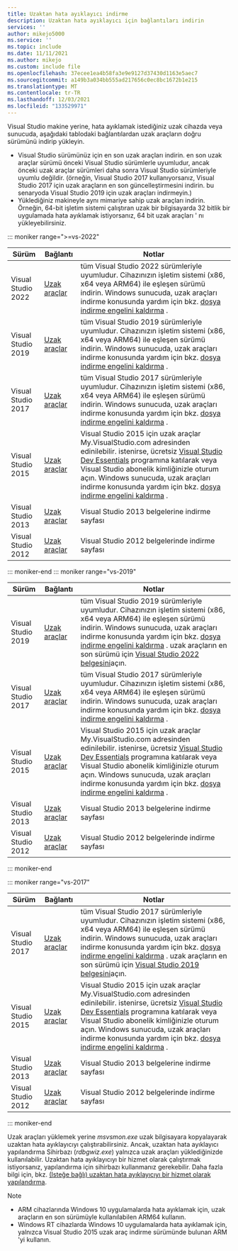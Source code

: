 ```yaml
---
title: Uzaktan hata ayıklayıcı indirme
description: Uzaktan hata ayıklayıcı için bağlantıları indirin
services: ''
author: mikejo5000
ms.service: ''
ms.topic: include
ms.date: 11/11/2021
ms.author: mikejo
ms.custom: include file
ms.openlocfilehash: 37ecee1ea4b58fa3e9e9127d37430d1163e5aec7
ms.sourcegitcommit: a149b3a034bb555ad217656c0ec8bc1672b1e215
ms.translationtype: MT
ms.contentlocale: tr-TR
ms.lasthandoff: 12/03/2021
ms.locfileid: "133529971"
---
```

Visual Studio makine yerine, hata ayıklamak istediğiniz uzak cihazda veya sunucuda, aşağıdaki tablodaki bağlantılardan uzak araçların doğru sürümünü indirip yükleyin.

- Visual Studio sürümünüz için en son uzak araçları indirin. en son uzak araçlar sürümü önceki Visual Studio sürümlerle uyumludur, ancak önceki uzak araçlar sürümleri daha sonra Visual Studio sürümleriyle uyumlu değildir. (örneğin, Visual Studio 2017 kullanıyorsanız, Visual Studio 2017 için uzak araçların en son güncelleştirmesini indirin. bu senaryoda Visual Studio 2019 için uzak araçları indirmeyin.)
- Yüklediğiniz makineyle aynı mimariye sahip uzak araçları indirin. Örneğin, 64-bit işletim sistemi çalıştıran uzak bir bilgisayarda 32 bitlik bir uygulamada hata ayıklamak istiyorsanız, 64 bit uzak araçları ' nı yükleyebilirsiniz.

::: moniker range=">=vs-2022"

|Sürüm|Bağlantı|Notlar|
|-|-|-|
|Visual Studio 2022|[Uzak araçlar](https://visualstudio.microsoft.com/downloads/#remote-tools-for-visual-studio-2022)|tüm Visual Studio 2022 sürümleriyle uyumludur. Cihazınızın işletim sistemi (x86, x64 veya ARM64) ile eşleşen sürümü indirin. Windows sunucuda, uzak araçları indirme konusunda yardım için bkz. [dosya indirme engelini kaldırma](../../debugger/remote-debugging-unblock-file-download.md) .|
|Visual Studio 2019|[Uzak araçlar](https://my.visualstudio.com/Downloads?q=remote%20tools%20visual%20studio%202019)|tüm Visual Studio 2019 sürümleriyle uyumludur. Cihazınızın işletim sistemi (x86, x64 veya ARM64) ile eşleşen sürümü indirin. Windows sunucuda, uzak araçları indirme konusunda yardım için bkz. [dosya indirme engelini kaldırma](../../debugger/remote-debugging-unblock-file-download.md) .|
|Visual Studio 2017|[Uzak araçlar](https://my.visualstudio.com/Downloads?q=remote%20tools%20visual%20studio%202017)|tüm Visual Studio 2017 sürümleriyle uyumludur. Cihazınızın işletim sistemi (x86, x64 veya ARM64) ile eşleşen sürümü indirin. Windows sunucuda, uzak araçları indirme konusunda yardım için bkz. [dosya indirme engelini kaldırma](../../debugger/remote-debugging-unblock-file-download.md) .|
|Visual Studio 2015|[Uzak araçlar](https://my.visualstudio.com/Downloads?q=remote%20tools%20visual%20studio%202015)|Visual Studio 2015 için uzak araçlar My.VisualStudio.com adresinden edinilebilir. istenirse, ücretsiz [Visual Studio Dev Essentials](https://visualstudio.microsoft.com/dev-essentials/) programına katılarak veya Visual Studio abonelik kimliğinizle oturum açın. Windows sunucuda, uzak araçları indirme konusunda yardım için bkz. [dosya indirme engelini kaldırma](../../debugger/remote-debugging-unblock-file-download.md) .|
|Visual Studio 2013|[Uzak araçlar](/previous-versions/visualstudio/visual-studio-2013/bt727f1t(v=vs.120)#installing-the-remote-tools)|Visual Studio 2013 belgelerine indirme sayfası|
|Visual Studio 2012|[Uzak araçlar](/previous-versions/visualstudio/visual-studio-2012/bt727f1t(v=vs.110)#installing-the-remote-tools)|Visual Studio 2012 belgelerinde indirme sayfası|

::: moniker-end
::: moniker range="vs-2019"

|Sürüm|Bağlantı|Notlar|
|-|-|-|
|Visual Studio 2019|[Uzak araçlar](https://visualstudio.microsoft.com/downloads#remote-tools-for-visual-studio-2019)|tüm Visual Studio 2019 sürümleriyle uyumludur. Cihazınızın işletim sistemi (x86, x64 veya ARM64) ile eşleşen sürümü indirin. Windows sunucuda, uzak araçları indirme konusunda yardım için bkz. [dosya indirme engelini kaldırma](../../debugger/remote-debugging-unblock-file-download.md) . uzak araçların en son sürümü için [Visual Studio 2022 belgesini](../../debugger/remote-debugging.md?view=vs-2022&preserve-view=true)açın.|
|Visual Studio 2017|[Uzak araçlar](https://my.visualstudio.com/Downloads?q=remote%20tools%20visual%20studio%202017)|tüm Visual Studio 2017 sürümleriyle uyumludur. Cihazınızın işletim sistemi (x86, x64 veya ARM64) ile eşleşen sürümü indirin. Windows sunucuda, uzak araçları indirme konusunda yardım için bkz. [dosya indirme engelini kaldırma](../../debugger/remote-debugging-unblock-file-download.md) .|
|Visual Studio 2015|[Uzak araçlar](https://my.visualstudio.com/Downloads?q=remote%20tools%20visual%20studio%202015)|Visual Studio 2015 için uzak araçlar My.VisualStudio.com adresinden edinilebilir. istenirse, ücretsiz [Visual Studio Dev Essentials](https://visualstudio.microsoft.com/dev-essentials/) programına katılarak veya Visual Studio abonelik kimliğinizle oturum açın. Windows sunucuda, uzak araçları indirme konusunda yardım için bkz. [dosya indirme engelini kaldırma](../../debugger/remote-debugging-unblock-file-download.md) .|
|Visual Studio 2013|[Uzak araçlar](/previous-versions/visualstudio/visual-studio-2013/bt727f1t(v=vs.120)#installing-the-remote-tools)|Visual Studio 2013 belgelerine indirme sayfası|
|Visual Studio 2012|[Uzak araçlar](/previous-versions/visualstudio/visual-studio-2012/bt727f1t(v=vs.110)#installing-the-remote-tools)|Visual Studio 2012 belgelerinde indirme sayfası|

::: moniker-end

::: moniker range="vs-2017"

|Sürüm|Bağlantı|Notlar|
|-|-|-|
|Visual Studio 2017|[Uzak araçlar](https://my.visualstudio.com/Downloads?q=remote%20tools%20visual%20studio%202017)|tüm Visual Studio 2017 sürümleriyle uyumludur. Cihazınızın işletim sistemi (x86, x64 veya ARM64) ile eşleşen sürümü indirin. Windows sunucuda, uzak araçları indirme konusunda yardım için bkz. [dosya indirme engelini kaldırma](../../debugger/remote-debugging-unblock-file-download.md) . uzak araçların en son sürümü için [Visual Studio 2019 belgesini](../../debugger/remote-debugging.md?view=vs-2019&preserve-view=true)açın.|
|Visual Studio 2015|[Uzak araçlar](https://my.visualstudio.com/Downloads?q=remote%20tools%20visual%20studio%202015)|Visual Studio 2015 için uzak araçlar My.VisualStudio.com adresinden edinilebilir. istenirse, ücretsiz [Visual Studio Dev Essentials](https://visualstudio.microsoft.com/dev-essentials/) programına katılarak veya Visual Studio abonelik kimliğinizle oturum açın. Windows sunucuda, uzak araçları indirme konusunda yardım için bkz. [dosya indirme engelini kaldırma](../../debugger/remote-debugging-unblock-file-download.md) .|
|Visual Studio 2013|[Uzak araçlar](/previous-versions/visualstudio/visual-studio-2013/bt727f1t(v=vs.120)#installing-the-remote-tools)|Visual Studio 2013 belgelerine indirme sayfası|
|Visual Studio 2012|[Uzak araçlar](/previous-versions/visualstudio/visual-studio-2012/bt727f1t(v=vs.110)#installing-the-remote-tools)|Visual Studio 2012 belgelerinde indirme sayfası|

::: moniker-end

Uzak araçları yüklemek yerine *msvsmon.exe* uzak bilgisayara kopyalayarak uzaktan hata ayıklayıcıyı çalıştırabilirsiniz. Ancak, uzaktan hata ayıklayıcı yapılandırma Sihirbazı (*rdbgwiz.exe*) yalnızca uzak araçları yüklediğinizde kullanılabilir. Uzaktan hata ayıklayıcıyı bir hizmet olarak çalıştırmak istiyorsanız, yapılandırma için sihirbazı kullanmanız gerekebilir. Daha fazla bilgi için, bkz. [(Isteğe bağlı) uzaktan hata ayıklayıcıyı bir hizmet olarak yapılandırma](../../debugger/remote-debugging.md#bkmk_configureService).

>[!NOTE]
>- ARM cihazlarında Windows 10 uygulamalarda hata ayıklamak için, uzak araçların en son sürümüyle kullanılabilen ARM64 kullanın.
>- Windows RT cihazlarda Windows 10 uygulamalarda hata ayıklamak için, yalnızca Visual Studio 2015 uzak araç indirme sürümünde bulunan ARM 'yi kullanın.
